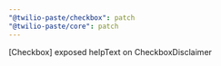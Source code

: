 ```yaml
---
"@twilio-paste/checkbox": patch
"@twilio-paste/core": patch
---
```


[Checkbox] exposed helpText on CheckboxDisclaimer
